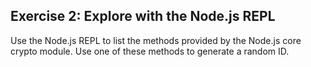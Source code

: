 ## Exercise 2: Explore with the Node.js REPL

Use the Node.js REPL to list the methods provided by the Node.js core crypto module. Use one of these methods to generate a random ID.
